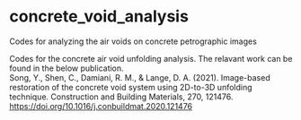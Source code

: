 # concrete_void_analysis
Codes for analyzing the air voids on concrete petrographic images

Codes for the concrete air void unfolding analysis. The relavant work can be found in the below publication.  
Song, Y., Shen, C., Damiani, R. M., & Lange, D. A. (2021). Image-based restoration of the concrete void system using 2D-to-3D unfolding technique. Construction and Building Materials, 270, 121476. https://doi.org/10.1016/j.conbuildmat.2020.121476
